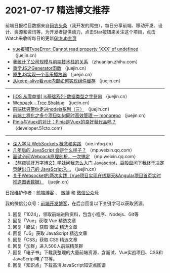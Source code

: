 # 2021-07-17 精选博文推荐

前端日报栏目数据来自[码农头条](https://toutiao.qdkfweb.cn/)（我开发的爬虫），每日分享前端、移动开发、设计、资源和资讯等，为开发者提供动力，点击Star按钮来关注这个项目，点击Watch来收听每日的更新[Github主页](https://github.com/kujian/frontendDaily)
* [vue报错TypeError: Cannot read property &#039;XXX&#039; of undefined](https://juejin.cn/post/6985440224100745223) （juejin.cn）
* [我统计了公司规模与前端技术栈的关系](https://zhuanlan.zhihu.com/p/390005104) （zhuanlan.zhihu.com）
* [重学JS之Generator函数](https://juejin.cn/post/6985415687355236382) （juejin.cn）
* [原生JS实现一个音乐播放器](https://juejin.cn/post/6985411946040426503) （juejin.cn）
* [从keep-alive看vue内部如何实现组件缓存](https://juejin.cn/post/6985401027289677832) （juejin.cn）

***
* [[iOS 从零单排] js基础系列-数据类型之字符串](https://juejin.cn/post/6985357643967627294) （juejin.cn）
* [Webpack &#8211; Tree Shaking](https://juejin.cn/post/6985340377351847944) （juejin.cn）
* [前端猛男带你走进nodejs系列（三）](https://juejin.cn/post/6985338520801902628) （juejin.cn）
* [前端工程化之多个项目如何同时高效管理 — monorepo](https://juejin.cn/post/6985336835459252260) （juejin.cn）
* [Pinia与Vuex的对比：Pinia是Vuex的良好替代品吗？](https://developer.51cto.com/art/202107/672649.htm) （developer.51cto.com）

***
* [深入学习 WebSockets 概念和实践](https://xie.infoq.cn/article/3702f98ef53dbb5cec3c8995c) （xie.infoq.cn）
* [几年后的 JavaScript 会是什么样子？](https://mp.weixin.qq.com/s?__biz=MzI5NjM5NDQxMg==&mid=2247491963&idx=1&sn=bac9351f2f64a85c71b1b780a2d2832b) （mp.weixin.qq.com）
* [面试必问Webpack原理剖析，一次搞定](https://mp.weixin.qq.com/s?__biz=MzA4Nzg0MDM5Nw==&mid=2247501581&idx=1&sn=760f3e5f52eb88d2c144818e2ce97316) （mp.weixin.qq.com）
* [【熬夜猛肝万字博文】学妹问我怎么入门 Javascript，百般盘问下我终于决定贡献出自己的 JavaScript入&#8230;](https://juejin.cn/post/6985456953661063204) （juejin.cn）
* [关于Websocket的两次实践（Vue项目实现在线聊天&amp;Angular项目首页实时推送图表数据）](https://juejin.cn/post/6985328447346180132) （juejin.cn）

日报维护作者：[前端博客](https://qdkfweb.cn/) 、 [微博](http://weibo.com/kujian) 和 [微信公众号](https://open.weixin.qq.com/qr/code?username=caibaojian_com)

我的微信公众号：[前端开发博客](https://open.weixin.qq.com/qr/code?username=caibaojian_com)，在后台回复以下关键字可以获取资源。

1. 回复「1024」，领取前端进阶资料，包含小程序、Nodejs、Git等
2. 回复「Vue」获取 Vue 精选文章
3. 回复「面试」获取 面试 精选文章
4. 回复「JS」获取 JavaScript 精选文章
5. 回复「CSS」获取 CSS 精选文章
6. 回复「加群」进入500人前端精英群
7. 回复「电子书」下载我整理的大量前端资源，含面试、Vue实战项目、CSS和JavaScript电子书等。
8. 回复「知识点」下载高清JavaScript知识点图谱